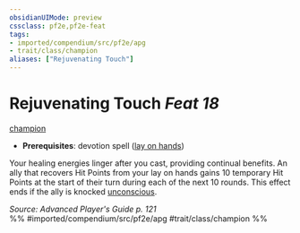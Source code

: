 ```yaml
---
obsidianUIMode: preview
cssclass: pf2e,pf2e-feat
tags:
- imported/compendium/src/pf2e/apg
- trait/class/champion
aliases: ["Rejuvenating Touch"]
---
```

# Rejuvenating Touch  *Feat 18*  
[champion](rules/traits/champion.md)  

- **Prerequisites**: devotion spell ([lay on hands](../spells/lay-on-hands.md))

Your healing energies linger after you cast, providing continual benefits. An ally that recovers Hit Points from your lay on hands gains 10 temporary Hit Points at the start of their turn during each of the next 10 rounds. This effect ends if the ally is knocked [unconscious](conditions.md#Unconscious).

*Source: Advanced Player's Guide p. 121*  
%% #imported/compendium/src/pf2e/apg #trait/class/champion %%